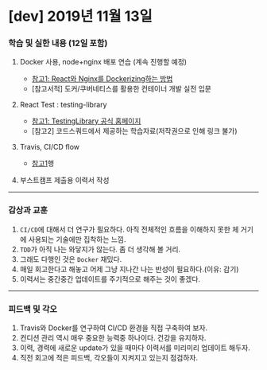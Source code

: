 # [dev] 2019년 11월 13일



### 학습 및 실한 내용 (12일 포함)

1. Docker 사용, node+nginx 배포 연습 (계속 진행할 예정)
    - [참고1: React와 Nginx를 Dockerizing하는 방법](https://codechacha.com/ko/dockerizing-react-with-nginx/)
    - [참고서적] 도커/쿠버네티스를 활용한 컨테이너 개발 실전 입문
    
2. React Test : testing-library
    - [참고1: TestingLibrary 공식 홈페이지](https://testing-library.com/)
    - [참고2] 코드스쿼드에서 제공하는 학습자료(저작권으로 인해 링크 불가)

3. Travis, CI/CD flow
    - [참고1](https://velog.io/@jeff0720/Travis-CI-AWS-CodeDeploy-Docker-%EB%A1%9C-%EB%B0%B0%ED%8F%AC-%EC%9E%90%EB%8F%99%ED%99%94-%EB%B0%8F-%EB%AC%B4%EC%A4%91%EB%8B%A8-%EB%B0%B0%ED%8F%AC-%ED%99%98%EA%B2%BD-%EA%B5%AC%EC%B6%95%ED%95%98%EA%B8%B0)행

4. 부스트캠프 제출용 이력서 작성

---

### 감상과 교훈

1. `CI/CD`에 대해서 더 연구가 필요하다. 아직 전체적인 흐름을 이해하지 못한 체 거기에 사용되는 기술에만 집착하는 느낌.
2. `TDD`가 아직 나는 와닿지가 않는다. 좀 더 생각해 볼 거리.
3. 그래도 다행인 것은 `Docker` 재밌다.
4. 매일 회고한다고 해놓고 어제 그냥 지나간 나는 반성이 필요하다.(이유: 감기)
5. 이력서는 중간중간 업데이트를 주기적으로 해주는 것이 좋겠다.

---

### 피드백 및 각오

1. Travis와 Docker를 연구하여 CI/CD 환경을 직접 구축하여 보자.
2. 컨디션 관리 역시 매우 중요한 능력중 하나이다. 건강을 유지하자.
3. 이력, 경력에 새로운 update가 있을 때마다 이력서를 미리미리 업데이트 해두자.
4. 직전 회고에 적은 피드백, 각오들이 지켜지고 있는지 점검하자.



    
